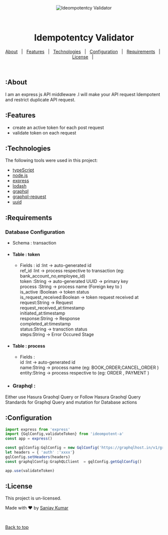 <div align="center" id="top"> 
  <img src="https://www.fr8.in/images/logo.png" alt="Ideompotentcy Validator" />

  &#xa0;

  <!-- <a href="https://ideompotentcyvalidator.netlify.app">Demo</a> -->
</div>

<h1 align="center">Idempotentcy Validator</h1>

<!-- Status -->

<!-- <h4 align="center"> 
	🚧  Ideompotentcy Validator 🚀 Under construction...  🚧
</h4> 

<hr> -->

<p align="center">
  <a href="#about">About</a> &#xa0; | &#xa0; 
  <a href="#features">Features</a> &#xa0; | &#xa0;
  <a href="#technologies">Technologies</a> &#xa0; | &#xa0;
  <a href="#configuration">Configuration</a> &#xa0; | &#xa0;
  <a href="#requirements">Requirements</a> &#xa0; | &#xa0;
  <a href="#license">License</a> &#xa0; | &#xa0;
</p>

<br>

## :About ##

I am an express js API middleware .I will make your API request Idempotent and restrict duplicate API request.

## :Features ##
* create an active token for each post request
* validate token on each request 

## :Technologies ##

The following tools were used in this project:
- [typeScript](https://www.typescriptlang.org/)
- [node.js](https://nodejs.org/en/)
- [express](https://expressjs.com/)
- [lodash](https://lodash.com/)
- [graphql](https://graphql.org/graphql-js/)
- [graphql-request](https://www.npmjs.com/package/graphql-request)
- [uuid](https://www.npmjs.com/package/uuid)



## :Requirements ##

### Database Configuration
* Schema :  transaction
 * #### Table  :  token
   * Fields :
    id :Int                     -> auto-generated id\
    ref_id :Int                 -> process respective to transaction (eg: bank_account_no,employee_id)\
    token :String               -> auto-generated UUID -> primary key\
    process :String             -> process name (Foreign key to )\
    is_active :Boolean          -> token status\
    is_request_received:Boolean -> token request received at\
    request:String              -> Request\
    request_received_at:timestamp\
    initiated_at:timestamp\
    response:String             -> Response\
    completed_at:timestamp\
    status:String               -> transction status\
    steps:String                -> Error Occured Stage

 * #### Table  :  process
   * Fields :\
    id :Int                     -> auto-generated id\
    name:String                 -> process name (eg: BOOK_ORDER,CANCEL_ORDER )\
    entity:String               -> process respective to (eg: ORDER , PAYMENT )
    
* ### Graphql  :
 Either use Hasura Graohql Query  or Follow Hasura Graohql Query Standards for Graphql Query and mutation for Database actions

## :Configuration ##

```js
import express from 'express'
import {GqlConfig,validateToken} from 'ideompotent-a'
const app = express()

const gqlConfig:GqlConfig = new GqlConfig('https://graphqlhost.in/v1/graphql')
let headers = { 'auth' :'xxxx'}
gqlConfig.setHeaders(headers)
const graphqlConfig:GraphQLClient  = gqlConfig.getGqlConfig()

app.use(validateToken)
```

## :License ##

This project is  un-licensed.


Made with :heart: by <a href="https://github.com/jsanjeykumar" target="_blank">Sanjay Kumar</a>

&#xa0;

<a href="#top">Back to top</a>
